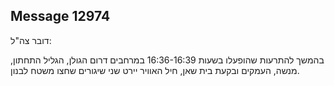 ## Message 12974

דובר צה"ל:

בהמשך להתרעות שהופעלו בשעות 16:36-16:39 במרחבים דרום הגולן, הגליל התחתון, מנשה, העמקים ובקעת בית שאן, חיל האוויר יירט שני שיגורים שחצו משטח לבנון.

